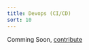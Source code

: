 ```yaml
---
title: Devops (CI/CD)
sort: 10
---
```


Comming Soon, [contribute](https://github.com/Amr2812/software-environment-concepts/blob/master/content/desktop.md)
